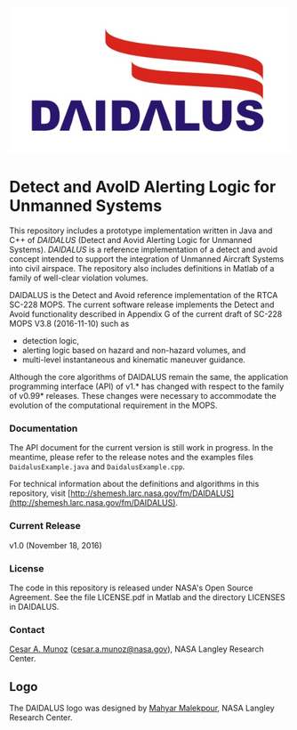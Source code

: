 ![](logo/DAIDALUS.jpeg "")

Detect and AvoID Alerting Logic for Unmanned Systems
========

This repository includes a prototype implementation written in Java and
C++ of *DAIDALUS* (Detect and Aovid Alerting Logic for Unmanned Systems).
*DAIDALUS* is a reference implementation of a detect and avoid concept
intended to support the integration of Unmanned Aircraft Systems into
civil airspace.
The repository also includes definitions in Matlab of a family of well-clear violation volumes.

DAIDALUS is the Detect and Avoid reference implementation of the RTCA
SC-228 MOPS. The current software release implements the Detect and
Avoid functionality
described in Appendix G of the current draft of SC-228 MOPS V3.8
(2016-11-10) such as

*  detection logic,
*  alerting logic based on hazard and non-hazard volumes, and
*  multi-level instantaneous and kinematic maneuver guidance.

Although the core algorithms of DAIDALUS remain the same, the
application programming interface (API) of v1.* has changed with
respect to the family of v0.99* releases. These changes were necessary to
accommodate the evolution of the computational requirement in the
MOPS.

### Documentation
The API document for the current version is still work in progress. In the meantime,
please refer to the release notes and the examples files
`DaidalusExample.java` and `DaidalusExample.cpp`.

For technical information about the definitions and algorithms in this
repository, visit [http://shemesh.larc.nasa.gov/fm/DAIDALUS](http://shemesh.larc.nasa.gov/fm/DAIDALUS).

### Current Release

v1.0 (November 18, 2016)

### License

The code in this repository is released under NASA's Open Source
Agreement. See the file LICENSE.pdf in Matlab and the directory LICENSES in DAIDALUS.

### Contact

[Cesar A. Munoz](http://shemesh.larc.nasa.gov/people/cam) (cesar.a.munoz@nasa.gov), NASA Langley Research Center.

## Logo

The DAIDALUS logo was designed by 
[Mahyar Malekpour](http://shemesh.larc.nasa.gov/people/mrm/publications.htm#ETC), NASA Langley Research Center.

